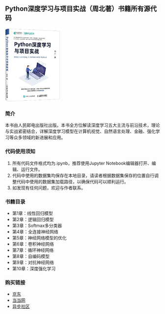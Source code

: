 
## Python深度学习与项目实战（周北著）书籍所有源代码

<img src="https://github.com/sagebei/deep_learning_in_action_with_python/blob/main/images/cover.jpg" alt="cover page" width="180" height="auto">

### 简介
本书由人民邮电出版社出版。本书全方位解读深度学习五大主流与前沿技术，理论与实战紧密结合，详解深度学习模型在计算机视觉、自然语言处理、金融、强化学习等众多领域的新进展和应用。

### 代码使用须知

1. 所有代码文件格式均为.ipynb，推荐使用Jupyter Notebook编辑器打开、编辑、运行文件。
2. 代码中使用的数据集均保存在本地目录，请读者根据数据集保存的位置自行调整代码中使用的数据集加载路径，以确保代码可以顺利运行。
3. 如发现有任何问题，欢迎与作者联系。

### 书籍目录
- 第1章：线性回归模型
- 第2章：逻辑回归模型
- 第3章：Softmax多分类器
- 第4章：全连接神经网络
- 第5章：神经网络模型的优化
- 第6章：卷积神经网络
- 第7章：循环神经网络
- 第8章：自编码模型
- 第9章：对抗神经网络
- 第10章：深度强化学习

### 购买链接
- [京东](https://item.jd.com/13097524.html)
- [当当网](https://product.dangdang.com/29196896.html)
- [异步社区](https://www.epubit.com/bookDetails?id=UBbf19f26d4bf8)